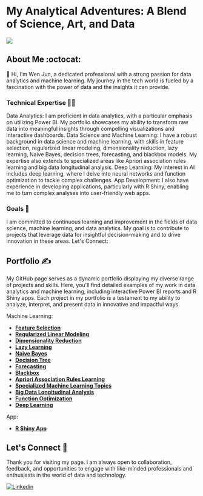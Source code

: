 # My Analytical Adventures: A Blend of Science, Art, and Data
![](https://user-images.githubusercontent.com/74038190/240906093-9be4d344-6782-461a-b5a6-32a07bf7b34e.gif)

## About Me :octocat:

👋 Hi, I'm Wen Jun, a dedicated professional with a strong passion for data analytics and machine learning. My journey in the tech world is fueled by a fascination with the power of data and the insights it can provide.

### Technical Expertise 👨‍💻
Data Analytics: I am proficient in data analytics, with a particular emphasis on utilizing Power BI. My portfolio showcases my ability to transform raw data into meaningful insights through compelling visualizations and interactive dashboards.
Data Science and Machine Learning: I have a robust background in data science and machine learning, with skills in feature selection, regularized linear modeling, dimensionality reduction, lazy learning, Naive Bayes, decision trees, forecasting, and blackbox models. My expertise also extends to specialized areas like Apriori association rules learning and big data longitudinal analysis.
Deep Learning: My interest in AI includes deep learning, where I delve into neural networks and function optimization to tackle complex challenges.
App Development: I also have experience in developing applications, particularly with R Shiny, enabling me to turn complex analyses into user-friendly web apps.

### Goals :dart:
I am committed to continuous learning and improvement in the fields of data science, machine learning, and data analytics. My goal is to contribute to projects that leverage data for insightful decision-making and to drive innovation in these areas.
Let's Connect:

## Portfolio :writing_hand:

My GitHub page serves as a dynamic portfolio displaying my diverse range of projects and skills. Here, you'll find detailed examples of my work in data analytics and machine learning, including interactive Power BI reports and R Shiny apps.
Each project in my portfolio is a testament to my ability to analyze, interpret, and present data in innovative and impactful ways.

Machine Learning:

- **[Feature Selection](https://wenjun78.github.io/Portfolio/Feature%20Selection.html)**
- **[Regularized Linear Modeling](https://wenjun78.github.io/Portfolio/Regularized%20Linear%20Regression.html)**
- **[Dimensionality Reduction](https://wenjun78.github.io/Portfolio/Dimensionality%20Reduction.html)**
- **[Lazy Learning](https://wenjun78.github.io/Portfolio/Lazy%20Learning.html)**
- **[Naive Bayes](https://wenjun78.github.io/Portfolio/Naive%20Bayes.html)**
- **[Decision Tree](https://wenjun78.github.io/Portfolio/Decision%20Tree.html)**
- **[Forecasting](https://wenjun78.github.io/Portfolio/Forecasting.html)**
- **[Blackbox](https://wenjun78.github.io/Portfolio/Black%20Box.html)**
- **[Apriori Association Rules Learning](https://wenjun78.github.io/Portfolio/Apriori%20Association.html)**
- **[Specialized Machine Learning Topics](https://wenjun78.github.io/Portfolio/Specialized%20Machine%20Learning%20Topics.html)**
- **[Big Data Longitudinal Analysis](https://wenjun78.github.io/Portfolio/Big%20Data%20Longitudinal%20Analysis.html)**
- **[Function Optimization](https://wenjun78.github.io/Portfolio/Optimization.html)**
- **[Deep Learning](https://wenjun78.github.io/Portfolio/DeepLearning.html)**

App:
- **[R Shiny App](https://f7cnn8-wj-lau.shinyapps.io/Assign5/)** 

## Let's Connect :handshake:
Thank you for visiting my page. I am always open to collaboration, feedback, and opportunities to engage with like-minded professionals and enthusiasts in the world of data and technology.

[![Linkedin](https://img.shields.io/badge/LinkedIn-0077B5?style=for-the-badge&logo=linkedin&logoColor=white)](https://www.linkedin.com/in/wjun/)
